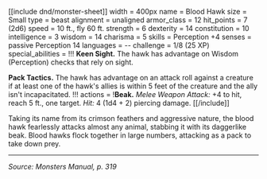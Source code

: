 [[include dnd/monster-sheet]]
width = 400px
name = Blood Hawk
size = Small
type = beast
alignment = unaligned
armor_class = 12
hit_points = 7 (2d6)
speed = 10 ft., fly 60 ft.
strength = 6
dexterity = 14
constitution = 10
intelligence = 3
wisdom = 14
charisma = 5
skills = Perception +4
senses = passive Perception 14
languages = --
challenge = 1/8 (25 XP)
special_abilities = !!!
**Keen Sight.** The hawk has advantage on Wisdom (Perception) checks that rely on sight.

**Pack Tactics.** The hawk has advantage on an attack roll against a creature if at least one of the hawk's allies is within 5 feet of the creature and the ally isn't incapacitated.
!!!
actions = !**Beak.** *Melee Weapon Attack:* +4 to hit, reach 5 ft., one target. *Hit:* 4 (1d4 + 2) piercing damage.
[[/include]]

Taking its name from its crimson feathers and aggressive nature, the blood hawk fearlessly attacks almost any animal, stabbing it with its daggerlike beak. Blood hawks flock together in large numbers, attacking as a pack to take down prey.

----

*Source: Monsters Manual, p. 319*